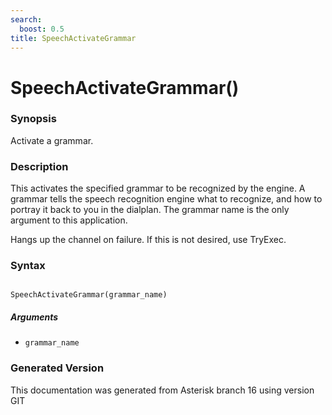 ```yaml
---
search:
  boost: 0.5
title: SpeechActivateGrammar
---
```


# SpeechActivateGrammar()

### Synopsis

Activate a grammar.

### Description

This activates the specified grammar to be recognized by the engine. A grammar tells the speech recognition engine what to recognize, and how to portray it back to you in the dialplan. The grammar name is the only argument to this application.<br>

Hangs up the channel on failure. If this is not desired, use TryExec.<br>


### Syntax


```

SpeechActivateGrammar(grammar_name)
```
##### Arguments


* `grammar_name`


### Generated Version

This documentation was generated from Asterisk branch 16 using version GIT 